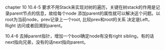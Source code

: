 chapter 10
10.4-5 
要求不用Stack来实现对树的遍历，关键在树stack的作用是记录parent节点的信息，故给每个node
添加parent的属性就可以解决这个问题。以root为当前node，prev记录上一个root, 比较prev和root的关系
决定是Left，Right 访问或者回溯到parent。

10.4-6
去掉parent指针，增加一个bool确定node有没有right sibling，有的话next指向兄弟，没有的话next指向parent。
